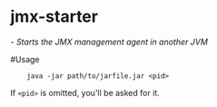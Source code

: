 # jmx-starter
*- Starts the JMX management agent in another JVM*

#Usage

```
    java -jar path/to/jarfile.jar <pid>
```

If `<pid>` is omitted, you'll be asked for it.